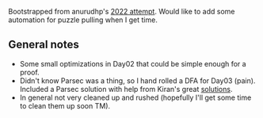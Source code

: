 Bootstrapped from anurudhp's [2022 attempt](https://github.com/anurudhp/aoc2022). Would like to add some automation for puzzle pulling when I get time.

## General notes
+ Some small optimizations in Day02 that could be simple enough for a proof.
+ Didn't know Parsec was a thing, so I hand rolled a DFA for Day03 (pain). Included a Parsec solution with help from Kiran's great [solutions](https://github.com/kiranandcode/lean-aoc).
+ In general not very cleaned up and rushed (hopefully I'll get some time to clean them up soon TM).
